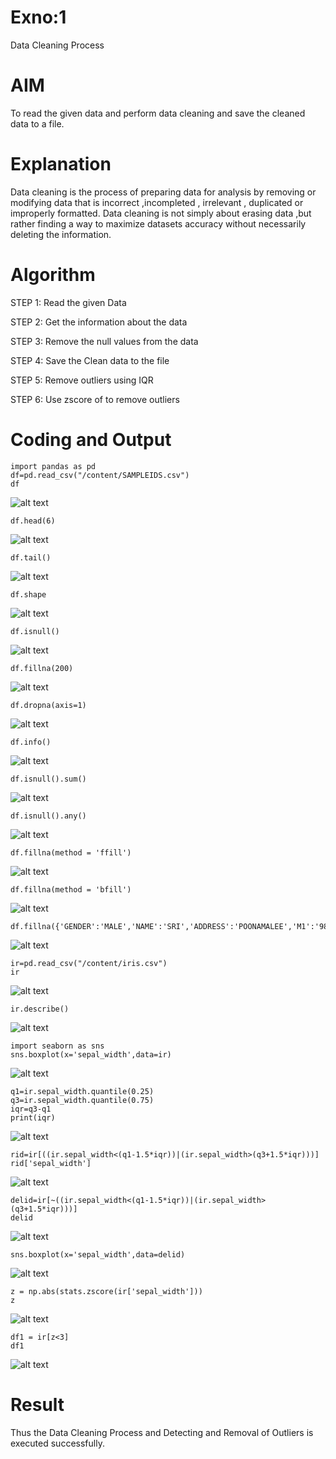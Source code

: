 # Exno:1
Data Cleaning Process

# AIM
To read the given data and perform data cleaning and save the cleaned data to a file.

# Explanation
Data cleaning is the process of preparing data for analysis by removing or modifying data that is incorrect ,incompleted , irrelevant , duplicated or improperly formatted. Data cleaning is not simply about erasing data ,but rather finding a way to maximize datasets accuracy without necessarily deleting the information.

# Algorithm
STEP 1: Read the given Data

STEP 2: Get the information about the data

STEP 3: Remove the null values from the data

STEP 4: Save the Clean data to the file

STEP 5: Remove outliers using IQR

STEP 6: Use zscore of to remove outliers

# Coding and Output
```
import pandas as pd
df=pd.read_csv("/content/SAMPLEIDS.csv")
df
```
![alt text](image.png)

```
df.head(6)
```
![alt text](image-1.png)

```
df.tail()
```
![alt text](image-2.png)

```
df.shape
```
![alt text](image-3.png)

```
df.isnull()
```
![alt text](image-4.png)

```
df.fillna(200)
```
![alt text](image-5.png)
```
df.dropna(axis=1)
```
![alt text](image-6.png)
```
df.info()
```
![alt text](image-7.png)
```
df.isnull().sum()
```
![alt text](image-8.png)

```
df.isnull().any()
```
![alt text](image-9.png)
```
df.fillna(method = 'ffill')
```
![alt text](image-10.png)
```
df.fillna(method = 'bfill')
```
![alt text](image-11.png)
```
df.fillna({'GENDER':'MALE','NAME':'SRI','ADDRESS':'POONAMALEE','M1':'98','M2':'87','M3':'76','M4':'92','TOTAL':'305','AVG':'89'})
```
![alt text](image-12.png)

```
ir=pd.read_csv("/content/iris.csv")
ir
```
![alt text](image-13.png)
```
ir.describe()
```
![alt text](image-14.png)

```
import seaborn as sns
sns.boxplot(x='sepal_width',data=ir)
```
![alt text](image-15.png)
```
q1=ir.sepal_width.quantile(0.25)
q3=ir.sepal_width.quantile(0.75)
iqr=q3-q1
print(iqr)
```
![alt text](image-16.png)
```
rid=ir[((ir.sepal_width<(q1-1.5*iqr))|(ir.sepal_width>(q3+1.5*iqr)))]
rid['sepal_width']
```
![alt text](image-17.png)
```
delid=ir[~((ir.sepal_width<(q1-1.5*iqr))|(ir.sepal_width>(q3+1.5*iqr)))]
delid
```
![alt text](image-18.png)
```
sns.boxplot(x='sepal_width',data=delid)
```
![alt text](image-19.png)
```
z = np.abs(stats.zscore(ir['sepal_width']))
z
```
![alt text](image-20.png)
```
df1 = ir[z<3]
df1
```
![alt text](image-21.png)
# Result
Thus the Data Cleaning Process and Detecting and Removal of Outliers is executed successfully.   
